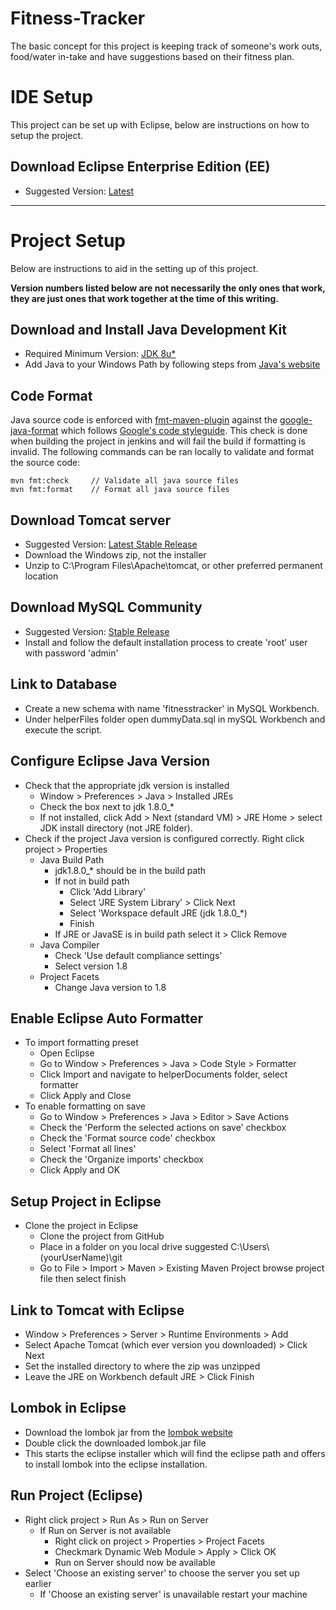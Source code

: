 # Fitness-Tracker
The basic concept for this project is keeping track of someone's work outs, food/water in-take and have suggestions based on their fitness plan. 

# IDE Setup
This project can be set up with Eclipse, below are instructions on how to setup the project.

## Download Eclipse Enterprise Edition (EE)
- Suggested Version: [Latest](https://www.eclipse.org/downloads/packages/ "Eclipse Download")
***

# Project Setup

Below are instructions to aid in the setting up of this project.

**Version numbers listed below are not necessarily the only ones that work, they are just ones that work together at the time of this writing.**

## Download and Install Java Development Kit
- Required Minimum Version: [JDK 8u*](http://www.oracle.com/technetwork/java/javase/downloads/jdk8-downloads-2133151.html "JDK Download")
- Add Java to your Windows Path by following steps from [Java's website](https://java.com/en/download/help/path.xml "Setup Java in Windows Path")

## Code Format
Java source code is enforced with [fmt-maven-plugin](https://github.com/coveo/fmt-maven-plugin) against the [google-java-format](https://github.com/google/google-java-format) which follows [Google's code styleguide](https://google.github.io/styleguide/javaguide.html). This check is done when building the project in jenkins and will fail the build if formatting is invalid. The following commands can be ran locally to validate and format the source code:

```
mvn fmt:check     // Validate all java source files
mvn fmt:format    // Format all java source files
```
	
## Download Tomcat server
- Suggested Version: [Latest Stable Release](http://tomcat.apache.org "Tomcat server download")
- Download the Windows zip, not the installer
- Unzip to C:\Program Files\Apache\tomcat, or other preferred permanent location

## Download MySQL Community
- Suggested Version: [Stable Release](http://dev.mysql.com/downloads/file/?id=458782 "MySQL Community Download")
- Install and follow the default installation process to create 'root' user with password 'admin'

## Link to Database
- Create a new schema with name 'fitnesstracker' in MySQL Workbench.
- Under helperFiles folder open dummyData.sql in mySQL Workbench and execute the script.

## Configure Eclipse Java Version
- Check that the appropriate jdk version is installed
	- Window > Preferences > Java > Installed JREs
	- Check the box next to jdk 1.8.0_*
	- If not installed, click Add > Next (standard VM) > JRE Home > select JDK install directory (not JRE folder).
- Check if the project Java version is configured correctly. Right click project > Properties
	- Java Build Path
		- jdk1.8.0_* should be in the build path
		- If not in build path
			- Click 'Add Library'
			- Select 'JRE System Library' > Click Next
			- Select 'Workspace default JRE (jdk 1.8.0_*)
			- Finish
		- If JRE or JavaSE is in build path select it > Click Remove
 	- Java Compiler
 		- Check 'Use default compliance settings'
 		- Select version 1.8
	- Project Facets
		- Change Java version to 1.8

## Enable Eclipse Auto Formatter
- To import formatting preset
	- Open Eclipse
	- Go to Window > Preferences > Java > Code Style > Formatter
	- Click Import and navigate to helperDocuments folder, select formatter
	- Click Apply and Close
- To enable formatting on save
	- Go to Window > Preferences > Java > Editor > Save Actions
	- Check the 'Perform the selected actions on save' checkbox
	- Check the 'Format source code' checkbox
	- Select 'Format all lines'
	- Check the 'Organize imports' checkbox
	- Click Apply and OK

## Setup Project in Eclipse
- Clone the project in Eclipse
	- Clone the project from GitHub
	- Place in a folder on you local drive suggested C:\\Users\\(yourUserName)\\git
	- Go to File > Import > Maven > Existing Maven Project browse project file then select finish

## Link to Tomcat with Eclipse
- Window > Preferences > Server > Runtime Environments > Add
- Select Apache Tomcat (which ever version you downloaded) > Click Next
- Set the installed directory to where the zip was unzipped
- Leave the JRE on Workbench default JRE > Click Finish

## Lombok in Eclipse
- Download the lombok jar from the [lombok website](https://projectlombok.org/download "Lombok jar download")
- Double click the downloaded lombok.jar file
- This starts the eclipse installer which will find the eclipse path and offers to install lombok into the eclipse installation.

## Run Project (Eclipse)
- Right click project > Run As > Run on Server
	- If Run on Server is not available
		- Right click on project > Properties > Project Facets
		- Checkmark Dynamic Web Module > Apply > Click OK
		- Run on Server should now be available
- Select 'Choose an existing server' to choose the server you set up earlier
	- If 'Choose an existing server' is unavailable restart your machine
